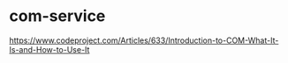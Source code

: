 # com-service


https://www.codeproject.com/Articles/633/Introduction-to-COM-What-It-Is-and-How-to-Use-It